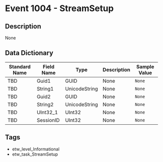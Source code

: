 # Event 1004 - StreamSetup

## Description
None

## Data Dictionary
|Standard Name|Field Name|Type|Description|Sample Value|
|---|---|---|---|---|
|TBD|Guid1|GUID|None|`None`|
|TBD|String1|UnicodeString|None|`None`|
|TBD|Guid2|GUID|None|`None`|
|TBD|String2|UnicodeString|None|`None`|
|TBD|UInt32_1|UInt32|None|`None`|
|TBD|SessionID|UInt32|None|`None`|

## Tags
* etw_level_Informational
* etw_task_StreamSetup
